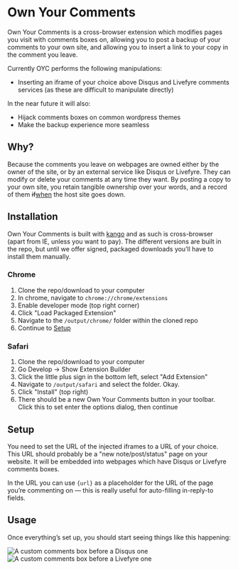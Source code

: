 Own Your Comments
==============

Own Your Comments is a cross-browser extension which modifies pages you visit with comments boxes on, allowing you to post a backup of your comments to your own site, and allowing you to insert a link to your copy in the comment you leave.

Currently OYC performs the following manipulations:

* Inserting an iframe of your choice above Disqus and Livefyre comments services (as these are difficult to manipulate directly)

In the near future it will also:

* Hijack comments boxes on common wordpress themes
* Make the backup experience more seamless

## Why?

Because the comments you leave on webpages are owned either by the owner of the site, or by an external service like Disqus or Livefyre. They can modify or delete your comments at any time they want. By posting a copy to your own site, you retain tangible ownership over your words, and a record of them <del>if</del><ins>when</ins> the host site goes down.

## Installation

Own Your Comments is built with [kango](http://kangoextensions.com) and as such is cross-browser (apart from IE, unless you want to pay). The different versions are built in the repo, but until we offer signed, packaged downloads you’ll have to install them manually.

### Chrome

1. Clone the repo/download to your computer
1. In chrome, navigate to `chrome://chrome/extensions`
1. Enable developer mode (top right corner)
1. Click "Load Packaged Extension"
1. Navigate to the `/output/chrome/` folder within the cloned repo
1. Continue to [Setup](#setup)

### Safari

1. Clone the repo/download to your computer
1. Go Develop -> Show Extension Builder
1. Click the little plus sign in the bottom left, select "Add Extension"
1. Navigate to `/output/safari` and select the folder. Okay.
1. Click "Install" (top right)
1. There should be a new Own Your Comments button in your toolbar. Click this to set enter the options dialog, then continue

## Setup

You need to set the URL of the injected iframes to a URL of your choice. This URL should probably be a "new note/post/status" page on your website. It will be embedded into webpages which have Disqus or Livefyre comments boxes.

In the URL you can use <code>{url}</code> as a placeholder for the URL of the page you’re commenting on — this is really useful for auto-filling in-reply-to fields.

## Usage

Once everything’s set up, you should start seeing things like this happening:

![A custom comments box before a Disqus one](https://raw.github.com/barnabywalters/own-your-comments/master/img/disqus.png)
![A custom comments box before a Livefyre one](https://raw.github.com/barnabywalters/own-your-comments/master/img/livefyre.png)